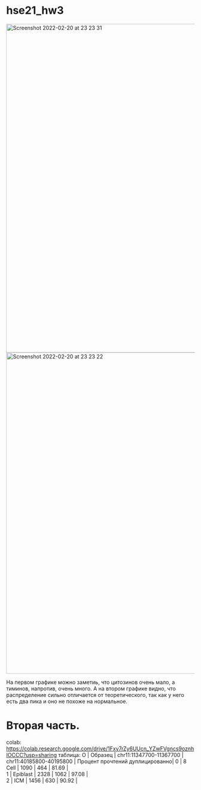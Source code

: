 # hse21_hw3

<img width="876" alt="Screenshot 2022-02-20 at 23 23 31" src="https://user-images.githubusercontent.com/57015713/154862887-71b23498-df43-441b-a8c5-a02f27ff4cb2.png">
<img width="856" alt="Screenshot 2022-02-20 at 23 23 22" src="https://user-images.githubusercontent.com/57015713/154862890-80d0e668-b05a-4427-8bf9-5641ee1a18d7.png">

На первом графике можно заметиь, что цитозинов очень мало, а тиминов, напротив, очень много.
А на втором графике видно, что распределение  сильно отличается от теоретического, так как у него есть два пика и оно не похоже на нормальное.



# Вторая часть. 
colab: https://colab.research.google.com/drive/1Fxy7rZy6UUcn_YZwFVgncs9oznhIOCCC?usp=sharing
таблица:
О | Образец   | chr11:11347700-11367700 | 	chr11:40185800-40195800	| Процент прочтений дуплицированно|
0 | 8 Cell    |	 1090	                  |           464	            |             81.69               |   
1 | Epiblast  |	 2328	                  |          1062	            |             97.08               |   
2 | ICM	      |	 1456                   |           630             |             90.92               |   
